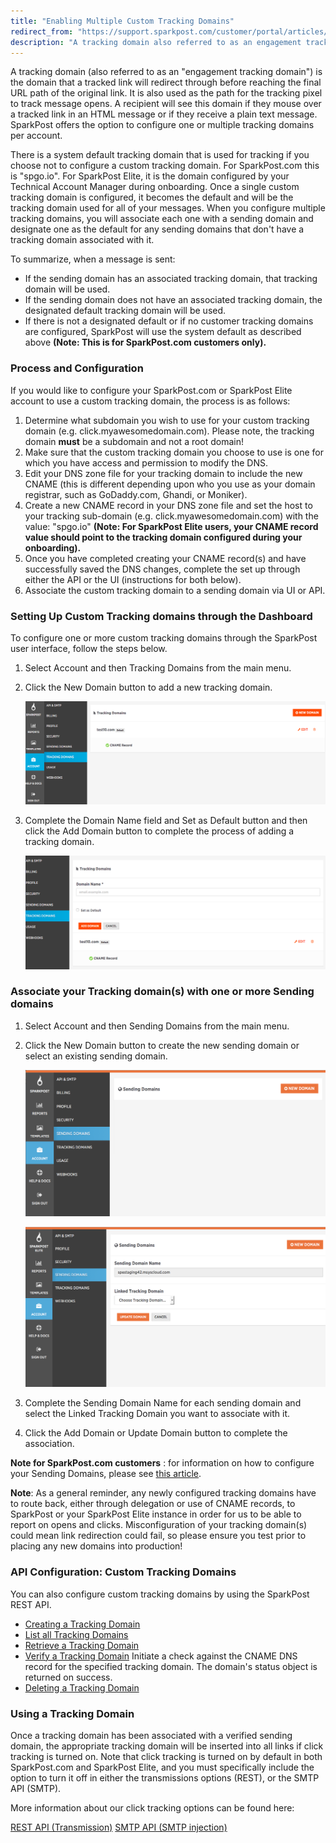 ```yaml
---
title: "Enabling Multiple Custom Tracking Domains"
redirect_from: "https://support.sparkpost.com/customer/portal/articles/2707424-enabling-multiple-custom-tracking-domains"
description: "A tracking domain also referred to as an engagement tracking domain is the domain that a tracked link will redirect through before reaching the final URL path of the original link It is also used as the path for the tracking pixel to track message opens A recipient will see..."
---
```


A tracking domain (also referred to as an "engagement tracking domain") is the domain that a tracked link will redirect through before reaching the final URL path of the original link. It is also used as the path for the tracking pixel to track message opens. A recipient will see this domain if they mouse over a tracked link in an HTML message or if they receive a plain text message. SparkPost offers the option to configure one or multiple tracking domains per account.

There is a system default tracking domain that is used for tracking if you choose not to configure a custom tracking domain. For SparkPost.com this is "spgo.io". For SparkPost Elite, it is the domain configured by your Technical Account Manager during onboarding. Once a single custom tracking domain is configured, it becomes the default and will be the tracking domain used for all of your messages. When you configure multiple tracking domains, you will associate each one with a sending domain and designate one as the default for any sending domains that don't have a tracking domain associated with it.

To summarize, when a message is sent:

*   If the sending domain has an associated tracking domain, that tracking domain will be used.
*   If the sending domain does not have an associated tracking domain, the designated default tracking domain will be used.
*   If there is not a designated default or if no customer tracking domains are configured, SparkPost will use the system default as described above **(Note: This is for SparkPost.com customers only).**                                           

 ### Process and Configuration 

If you would like to configure your SparkPost.com or SparkPost Elite account to use a custom tracking domain, the process is as follows:

1.  Determine what subdomain you wish to use for your custom tracking domain (e.g. click.myawesomedomain.com). Please note, the tracking domain **must** be a subdomain and not a root domain!
2.  Make sure that the custom tracking domain you choose to use is one for which you have access and permission to modify the DNS.
3.  Edit your DNS zone file for your tracking domain to include the new CNAME (this is different depending upon who you use as your domain registrar, such as GoDaddy.com, Ghandi, or Moniker).
4.  Create a new CNAME record in your DNS zone file and set the host to your tracking sub-domain (e.g. click.myawesomedomain.com) with the value: "spgo.io" **(Note: For SparkPost Elite users, your CNAME record value should point to the tracking domain configured during your onboarding).**                                                                                                                           
5.  Once you have completed creating your CNAME record(s) and have successfully saved the DNS changes, complete the set up through either the API or the UI (instructions for both below).
6.  Associate the custom tracking domain to a sending domain via UI or API.

 ### ​Setting Up Custom Tracking domains through the Dashboard 

To configure one or more custom tracking domains through the SparkPost user interface, follow the steps below.

1.  Select Account and then Tracking Domains from the main menu.
2.  Click the New Domain button to add a new tracking domain.

    ![](media/enabling-multiple-custom-tracking-domains/Screenshot_2015-09-25_13.14.55_original.png)

3.  Complete the Domain Name field and Set as Default button and then click the Add Domain button to complete the process of adding a tracking domain.

    ![](media/enabling-multiple-custom-tracking-domains/Screenshot_2015-09-25_13.15.33_original.png)

 ### Associate your Tracking domain(s) with one or more Sending domains      

1.  Select Account and then Sending Domains from the main menu.
2.  Click the New Domain button to create the new sending domain or select an existing sending domain.

    ​![](media/enabling-multiple-custom-tracking-domains/thefirststep_addingasendingdomain_original.png)

    ![](media/enabling-multiple-custom-tracking-domains/euZvPIwNE6HYslkZ8paNUnEfjZfSCb.png)
3.  Complete the Sending Domain Name for each sending domain and select the Linked Tracking Domain you want to associate with it.
4.  Click the Add Domain or Update Domain button to complete the association.

**Note for SparkPost.com customers**                            : for information on how to configure your Sending Domains, please see [this article](https://support.sparkpost.com/customer/en/portal/articles/1933318-creating-sending-domains).

**Note**: As a general reminder, any newly configured tracking domains have to route back, either through delegation or use of CNAME records, to SparkPost or your SparkPost Elite instance in order for us to be able to report on opens and clicks. Misconfiguration of your tracking domain(s) could mean link redirection could fail, so please ensure you test prior to placing any new domains into production!

 ### API Configuration: Custom Tracking Domains 

You can also configure custom tracking domains by using the SparkPost REST API.

*   [Creating a Tracking Domain](https://developers.sparkpost.com/api/tracking-domains.html#header-tracking-domains-attributes) 
*   [List all Tracking Domains](https://developers.sparkpost.com/api/tracking-domains.html#tracking-domains-create-and-list-get)
*   [Retrieve a Tracking Domain](https://developers.sparkpost.com/api/tracking-domains.html#tracking-domains-retrieve,-update,-and-delete-get)
*   [Verify a Tracking Domain](https://developers.sparkpost.com/api/tracking-domains.html#tracking-domains-verify-post)
    Initiate a check against the CNAME DNS record for the specified tracking domain. The domain's status object is returned on success. 
*   [Deleting a Tracking Domain](https://developers.sparkpost.com/api/tracking-domains.html#tracking-domains-retrieve,-update,-and-delete-delete)

 ### Using a Tracking Domain 

Once a tracking domain has been associated with a verified sending domain, the appropriate tracking domain will be inserted into all links if click tracking is turned on. Note that click tracking is turned on by default in both SparkPost.com and SparkPost Elite, and you must specifically include the option to turn it off in either the transmissions options (REST), or the SMTP API (SMTP).

More information about our click tracking options can be found here:

[REST API (Transmission)](https://developers.sparkpost.com/api/?_ga=1.73076883.1033930248.1481562971#/reference/transmissions)
[SMTP API (SMTP injection)](https://developers.sparkpost.com/api/?_ga=1.73076883.1033930248.1481562971#/reference/smtp-api)